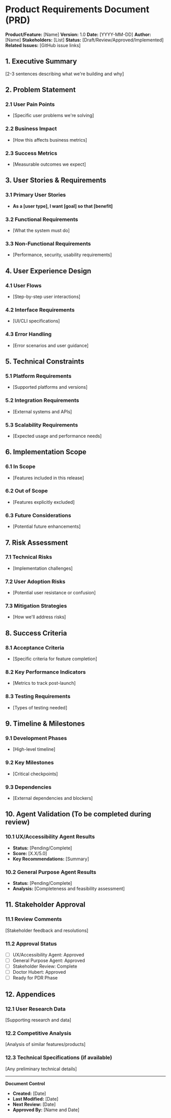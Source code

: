 # Product Requirements Document (PRD)

**Product/Feature:** [Name]
**Version:** 1.0
**Date:** [YYYY-MM-DD]
**Author:** [Name]
**Stakeholders:** [List]
**Status:** [Draft/Review/Approved/Implemented]
**Related Issues:** [GitHub issue links]

## 1. Executive Summary

[2-3 sentences describing what we're building and why]

## 2. Problem Statement

### 2.1 User Pain Points

- [Specific user problems we're solving]

### 2.2 Business Impact

- [How this affects business metrics]

### 2.3 Success Metrics

- [Measurable outcomes we expect]

## 3. User Stories & Requirements

### 3.1 Primary User Stories

- **As a [user type], I want [goal] so that [benefit]**

### 3.2 Functional Requirements

- [What the system must do]

### 3.3 Non-Functional Requirements

- [Performance, security, usability requirements]

## 4. User Experience Design

### 4.1 User Flows

- [Step-by-step user interactions]

### 4.2 Interface Requirements

- [UI/CLI specifications]

### 4.3 Error Handling

- [Error scenarios and user guidance]

## 5. Technical Constraints

### 5.1 Platform Requirements

- [Supported platforms and versions]

### 5.2 Integration Requirements

- [External systems and APIs]

### 5.3 Scalability Requirements

- [Expected usage and performance needs]

## 6. Implementation Scope

### 6.1 In Scope

- [Features included in this release]

### 6.2 Out of Scope

- [Features explicitly excluded]

### 6.3 Future Considerations

- [Potential future enhancements]

## 7. Risk Assessment

### 7.1 Technical Risks

- [Implementation challenges]

### 7.2 User Adoption Risks

- [Potential user resistance or confusion]

### 7.3 Mitigation Strategies

- [How we'll address risks]

## 8. Success Criteria

### 8.1 Acceptance Criteria

- [Specific criteria for feature completion]

### 8.2 Key Performance Indicators

- [Metrics to track post-launch]

### 8.3 Testing Requirements

- [Types of testing needed]

## 9. Timeline & Milestones

### 9.1 Development Phases

- [High-level timeline]

### 9.2 Key Milestones

- [Critical checkpoints]

### 9.3 Dependencies

- [External dependencies and blockers]

## 10. Agent Validation (To be completed during review)

### 10.1 UX/Accessibility Agent Results

- **Status:** [Pending/Complete]
- **Score:** [X.X/5.0]
- **Key Recommendations:** [Summary]

### 10.2 General Purpose Agent Results

- **Status:** [Pending/Complete]
- **Analysis:** [Completeness and feasibility assessment]

## 11. Stakeholder Approval

### 11.1 Review Comments

[Stakeholder feedback and resolutions]

### 11.2 Approval Status

- [ ] UX/Accessibility Agent: Approved
- [ ] General Purpose Agent: Approved
- [ ] Stakeholder Review: Complete
- [ ] Doctor Hubert: Approved
- [ ] Ready for PDR Phase

## 12. Appendices

### 12.1 User Research Data

[Supporting research and data]

### 12.2 Competitive Analysis

[Analysis of similar features/products]

### 12.3 Technical Specifications (if available)

[Any preliminary technical details]

---

**Document Control**

- **Created:** [Date]
- **Last Modified:** [Date]
- **Next Review:** [Date]
- **Approved By:** [Name and Date]
